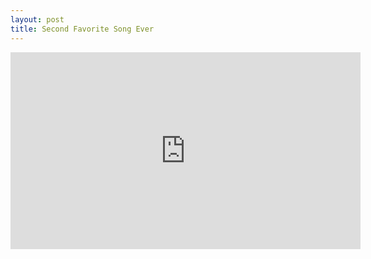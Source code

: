 ```yaml
---
layout: post
title: Second Favorite Song Ever
---
```


<iframe width="560" height="315" src="https://www.youtube.com/embed/Zi_XLOBDo_Y" frameborder="0" allow="autoplay; encrypted-media" allowfullscreen></iframe>
